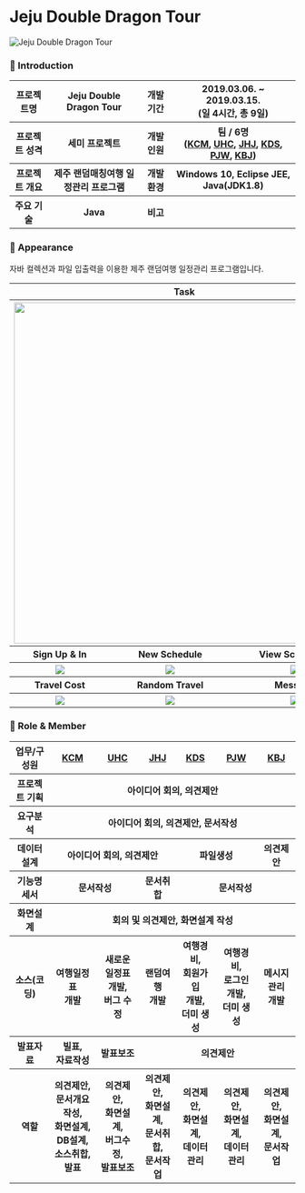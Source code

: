 # Jeju Double Dragon Tour

![Jeju Double Dragon Tour](https://lh3.googleusercontent.com/zYM8Ga_l1m9i_AANkII8awIrFMilcT8-_bB8NPGNtfQAugV4DgOE0ZaoXCf-6OaNEt9rU-lhwZXYtDemSTfKZRq_1yy79Yus-Jc5ih98gTzoMilTh73INbarBIbu1hjF_1UDN_HYrKjMyHYOwCpBNeNZHRXQZvvKmMo2eTmjKFmZ_iIQIRHfPO22ah5I1ZNqQj2utEtBPT4ebBEeo7mEetk6U8msR1W6QOSMQLDSzcSV3UHds_pjo-hS9We5CMf9HyMsyrt4r3Tr_DznfCRZN_JwIZge4mgD8VBphFzc76QDDqu6QKv6rjjX1eZB6qI19XxARHkajGWNK9CKqgFtC4UO7gMur-WbECdpNTRGSVD2Xg28bQdYaglf6pibYj3aiAGybqLby5rGGj0IDbPHWj5mBvuZI_zG-Jp--HtqA4HenE2IVxL92btblWmkMcF5nrbioQOJd_N4LVtyGzypdMmfDximKzrSSQQj9ju9pSAVbCKGetTT6dpN01NG9D2z8oOgxSWgxaBiAP0DWMRoXBAQPJ3Hki4zJ9_lGRU0uhIkXgQcLzu0ItOY6R7FG9k4JmOwNn7wIhOumZDcs4bQRERDUOWmwN_EHkEeQP3q1aU_Xezg7XBEkpO4wl7gVwGJjzEEjN3a_MhWZew_IP1l1gnUKdQ448gxsO5V813EdLTJ1SEP3K4o7DMmmUhDrg=w1454-h969-no "Preview")

### 👋 Introduction

<table>
    <tr>
        <th>프로젝트명</th>
        <th>Jeju Double Dragon Tour</th>
        <th>개발 기간</th>
        <th>2019.03.06. ~ 2019.03.15. <br>(일 4시간, 총 9일)</th>
    </tr>
    <tr>
        <th>프로젝트 성격</th>
        <th>세미 프로젝트</th>
        <th>개발 인원</th>
        <th>팀 / 6명<br>
          (<a href="https://github.com/chanmi-kim">KCM</a>,
          <a href="https://github.com/mygom1171">UHC</a>,
          <a href="https://github.com/heejeen">JHJ</a>,
          <a href="https://github.com/kdsss123">KDS</a>,
          <a href="https://github.com/junwoooo123">PJW</a>,
          <a href="https://github.com/grills14">KBJ</a>)
      </th>
    </tr>
      <tr>
        <th>프로젝트 개요</th>
        <th>제주 랜덤매칭여행 일정관리 프로그램</th>
        <th>개발 환경</th>
        <th>Windows 10, Eclipse JEE, Java(JDK1.8)</th>
    </tr>
        <tr>
        <th>주요 기술</th>
        <th>Java</th>
        <th>비고</th>
        <th> </th>
    </tr>
</table>

### 📼 Appearance

자바 컬렉션과 파일 입출력을 이용한 제주 랜덤여행 일정관리 프로그램입니다.

<table>
    <tr>
        <th colspan="3">Task</th>
    </tr>
    <tr>
        <th colspan="3"><img width="600" src="https://lh3.googleusercontent.com/DQkj-QJR0q-wkcNDZGNbYHHmZ_O6kXaWtgs-ti3rfBGLZQ2EmtLB1RNcUY2_69OdsrWhJr9IYKBQLhbJb02jpinCIIrGsoE1azYHuNUMUNlkQcPo2nhSPosGnqWeHCo7UTB48DyURGTHUx99fU2XXU-Ln4JV-yIHOG28OgGXSpZ-v6xADUGvVVQ70ebRyRbogALJZenLoJ4-s6wG2_Rpp1EBooXYQdun_usGX19NFHSW_Jt1shOIsDq8AaOz1ybspDg4XQqiFfmCxZu_HguyajRigZ0dd14XbN4dGCOJM9NaaRl7L4qRMb_AprvbdgrAUN06cjJJcJLvJjSnjLMt5xPdq9D1nQu1lJbW4eHzNSqraM0jO3iWMk0iWXlYoXI-kFB0WjPzFXXxSZuJSHHpDiZrkSP-WVsv6Gq9ifVoSxwYg4ayLHghUHnfgZVeICw_rTyQK_OdsXOTIQHGb5K3sc6arnOUkYx_tQfkerjDXwKkHnUwio94mjdBlVaQGD1bkpkrGoTe-VChXhZYlzuBWNq6Ezt9ueROBdOf4JfvtEyspm5S22bTvpE0mgMozi2n6Wv8EIiAJvkvQpQfKGmaTmb5zVeLkA2fEOIKUfhRnKg-aScjaG09l4U1MnD01lqIp0AvlGF61XOXnbQkV0Oeez_ucN-cXdHvVFg7VjJwp1bSwkciW3jqAgRoGh7GJg=w960-h540-no"></th>
    </tr>
    <tr>
       <th>Sign Up & In</th>
       <th>New Schedule</th>
       <th>View Schedules</th>
    </tr>
    <tr>
        <th><img src="https://lh3.googleusercontent.com/KyGM2WbveYJhYjHVuq8In_9XPjXRx91q8clkOFnAulM89c-Kag0DRUuS7CIB-Hb3-q86KajDaPc37ifC5ar9hBjyb5vJehXi7fwmbOT_wj5pH12mb_u5ZvYsDJJUyE0pdcN7YviZrqfpVcItEcY7K2UdZWqeuYhML2XFmZTEHEDn0KqHeYWOEphpEB3TTEdmt9qcITm8826txInVaXkNiIys7egbIgE3tdRHIHVaUScAcEpQ0lhflRBk7JRdG4RqqFcVpYGRwp_2QJOfsHynBJi2XHNrG-4EP1atq3dD3OAl2F6ulGZzrk2QFTQuyFovVFVVZ5xU1u2Yy7ezfAeK2Gt4VlRMGx61atBdhgiYFYSccNMp9PzziLklfUCwrYKoMNZyC5mtMPAoVxOlcez4eQnxOo2QB9biaKe6DV_nmb953UPNXfxO3zcY8ctO6QyS_zWCCNFI5XfDtXKr_kHmKlXAGFfLwGWwl5WES63orY_ILbCoU94bjSMp1WNhFrJY5KYhlewB7_xcSP9N8C6JJQjaaBcxsFvAk__hd6OaNToxAI6pl54Rn4tDE7VFTWyhDK7FDmafQBYHvNBhj8WyG1l_vJW03G7Cec1r5SqCzDww5K5GiZVUGO6vxicfR8QAOWLIWoSfajJ8swf85YvyHuVW7RufwnJ9ne4aesQ7w6bPhvGs-TnCqGqDSVOQiQ=w960-h540-no"></th>
        <th><img src="https://lh3.googleusercontent.com/UnNScd9Lokv-H0RyZP3ukuPkVjeI8E3NYJ0IP4Ucxvi6JkouIPdWzuotP1UgstDMEDIw8qIFcNt2rW7zTNBZJdn_JrF07BNsNjzOcMuoeq4Qs8zCJ21QigBCr8IJZ6TubmLxSuPPKWvDxg6b2b_1iP7pQQW2ozkMk9XMexnBCrvxwtbewCegQv3MAZHeYY4t9L8YTrXWGCmGWC4VIHqdDE1DiOj0Epc5FXVHWvlSB2t7Vw04eZC8GPZjugUQ-SJIsMOHYXDaqiKtMh0vbqsNRBQPOkBt-0173rpKuMlGjUe7iGquQgXIueWLY8vCTiVHBkg0dW5aWuwl9yU8RcAXJswdF4NxA5wQWJKzpolu4bDoJM379vrPByxj-BnudsCNvZl56xWwGLW-VRIlnqLIE0E2sT3ROBFu0AdKq-9jzE4N-CeQb5JVX2fcVbs3_yNwEIxKAln5Z_DAoh3EciyMOqcMlpDk1g0wwIH9q9-wVs5iioKGMIZVtOl8N-Uo9biVZSzRd192cF0zrNNUqc-a5BB_OGoS_sMN8XRUBP5SCgN66EcxI5assWU3GfqYaIxWkJwISJAZNAX3ziEoir8uKyuhQwj_g-ukLghH7G_-SK8BeQ8RcpxmZVGu-TEWrxoOQN5VO-00VAKcXWNCTBfTG-PtfcOh1ASZmZWwVZGbT_6TjCITS-VXDnZ5tcBibg=w960-h540-no"></th>
        <th><img src="https://lh3.googleusercontent.com/CHgr_hl6cb8F3L2FbdSGzvggaPvO_9ZgDuRPmd0ElhozWzfMR9PfR7OO8SbFxBdJwIRQv-y-modsuy8Ojmkknk_k6XSWapQQU3lFpxhPznEdcuS2K1-NO5Ab8W7Tq_Dw3SAqwgRdFU0tO7DXgz-XpvtkBcrFALnv76U1Fv2uZsDyZHmNxASr6ib-99-RsdllKgXFEvcPsUp6ttFzJzjzYaIH8jwxyTbRHA3mFLsZgszMKalOIaYGCe7zH_CGp5rgOp9rftcGsqlX_MyAvoliqgHJ1bdeKsUyBINH15Xgi1bkmSqkH7I5D2uXJY4dUGE73_RNpPzF6lWz_ElTvkpMWhb_agGNRHdKgr7D3IOma_gLdVTvtvsV7STlpCPPk7WujqSbdhRCni0COXILdjCJ6x-1uhPda5Kkk76IGkeVWUXcKdtrEJSpCIyET8AhYee5nxrb9dlLB3jQ2bAHIPzaNiFuDomflIcmBTYS9bOJOQyVsZ2lEwJcyO0oUKePlQ0uwqhx4j9DzINyLhkSnFT8-F2LurQAfufThdnO7ubd2YMV_Csu5oF55o6rHZdFh8wImjmgSvAB2lYu3TOyvdKxKJoXk01geExxmvq_CkMZPGeIso1_gkBqB6n_Tl2wdN6Saxz7O_pj2mC3DV9rz8066ajDWJYv1_Szbqb9hIR8FA5jXEKv3NAiI79A-LocLA=w960-h540-no"></th>
    </tr>
      <tr>
       <th>Travel Cost</th>
       <th>Random Travel</th>
       <th>Message</th>
    </tr>
    <tr>
        <th><img src="https://lh3.googleusercontent.com/ev5Do1qkUqwNUYfvb0J9ePaE55PhRil3-i2HRA_qXIa-W4szePQNOUlBZj_00Vwirz46GQTNu_3ouJ4uy9zSGv8DSgCkA4XTWe_oUO1W7KiNOeFhfhrNph-BLEQj9pTdNZdbcDa8IIzzcUA_Xhuc2aAwaDVzAbxUWqYBy-HFFTpWw9tSmIt1wDeCMg0mKuhARHtmGDlkHxhM_dRg4kiCrqT6jobj8fqkuVuG4hUWjp9x1eso0lWjnHhvdvX3rQEdzWMczKNW5fSh1CsdhJbdii64eo6QVBE_hzrO4XmVvliRRpkmQ8bipiAx8_H51oTzqK93mulAg5mMNDaJn4_OvEO9b1Qowa6nN3Yi2NrhBXP8E5GqBG9IrLHcLtNMQ-s8TxHoK7HDsxLL5n2znjXN6noiMZ18y1MbHtARHn9K6zfKoe5ItGzh2Tfnkn6ME-2uTfSwdLX2K7KtUBlPTg8yjV-qgoL604kRt10U_JOWLclkU3nkjGQIKqo9S6sinsPKc-ohruYqKn0-ydNFgOv1S0reN3BsJ8msJ9G_ABvoSbzIBY9sIz1ZfwPDl1ZZIFBWQA4HjgEISwseWkU7aiFK0_BoXdEqFlvVaTXOJZW1lHmNgVInyS4NdSHwMmGtgQ59OtvfxRx3gk6NYtCuQbNCiCS4G783QmNAANBGSVKX8w9koajEjTZYx-3weZYC1g=w960-h540-no"></th>
        <th><img src="https://lh3.googleusercontent.com/3OE8D_yK88LFAiejFFmENVb9XHUsaznV7qihBhARkvpC3Dr7A8zYxhZ0giMlxlNbgtBzHI_6UKDOYMWi3V1Szfl_Tp2M1hW7dMhp1hzk4-8lR7y-z_1K8wXYFXwb3Xllqzj_4htVrz4gP5z4AeOBRkOvx6kKR5is53S3FTr5BVDsuOjjqN4xfGcBItevq10JSscF-mv_vlgpp5ITrf4l7E7ZlLWpoVTMWrD1usDO7ZBgrytJH87aTH6nXVB6uMhA8eOsO96Y0RXo6AvEJ41-Xau8lIkZwGwGhHOOw13NCH3qpOG37jCK-2-ZXqsLD6mcmoBtq38Gxgk1XfOr8DyIiQTQPy5SBlrjEu1gZt3J2CC61N6tC3F7DtDZuNT5cgC_GCQTd-BXypDdqN1AAmetktslUSijZlO6i1w6hplbcf8ygq4urFpnH6ZvXkOy-2ygukyFWQgcJmU7DgtCcJZI96T4d33MHpJw2eE1oyhfyAJvMp3itGbeGKlCm3rKo340xVeB890cnAJdX-wLLEqJaUqHmBxar8DjFtCeko36ut_E49vrfgjp8IVNOBSkcOPUbf1c-WxPskZ8I_tr4tv8brNPoCDmqra6WhCWmExEFFOcfycibMacDQw6Ylbdpx9xtRJ5gRHodS0-fmYC2G3_ZWdJCMdQPLdbt3kNUYHypR0dlQtaJjFtTX1TmbtHjw=w960-h540-no"></th>
        <th><img src="https://lh3.googleusercontent.com/taucagnnhlO_ygPEp5WPuazM2rVRV-fBdA834T_0PTMb473TAs4I8fL1wBxXcOieFWKdwKIlnwGC7_TkWQ3em83Y3cfy5aWgC5pCuhcb2JUZMiXTmPDUkYVDZ0rbSCMYwA5_nyikvjd9-6IyCynYI1v-YIaJDEnpUtySsb5lFddvES91JO_dKM1k10GL3470yYv0qzMkpASkqQHDKUpKcMTBGDyOFeMw3ftOCuIaqjQkJUeEet4UR4BnzYUX_p-JNkQJgZGbAKk6S6tTeZKseHLCfxnKw8gBVeR4EIe-eJWMI-sJNfIjRi3onaZrjYxXNdCRjy4M1GfoFzUN7lUyoG1pWiCaiRUqqsAyEv90XmXRnQibyXzsaTqFrGPJeWeaJKJBaBKW5WJauNg1A0Civ0CmzZnTM3ubkSn14yx_-bGn3TI2e7DKnFuoH88pIYso-ufHgXCVEXg-23qgQT_t3bQxnj-E3SK7FFr4-aE8gg1pN_Qq9Egq7hZ5Hk_ugLs1UrCZIJk-C3-anrXzq3auhJW029wktL4hlgqyLBXanOeaDNOUUQc6gPBYjl5-MVDTJ5M-FnRP8D7AuldEfJS5OcqY7FqCEcALfk99mBv10VR5qNhABXsM3miL3MIIePXv9ryFsJ2_irxOwDo7Kn0pv6AqOTphFpHgLy-PtfMTTqMyij4-r192keznPyHwMg=w960-h540-no"></th>
    </tr>
</table>

### 📑 Role & Member

<table>
    <tr>
        <th>업무/구성원</th>
        <th><a href="https://github.com/chanmi-kim">KCM</a></th>
        <th><a href="https://github.com/mygom1171">UHC</a></th>
        <th><a href="https://github.com/heejeen">JHJ</a></th>
        <th><a href="https://github.com/kdsss123">KDS</a></th>
        <th><a href="https://github.com/junwoooo123">PJW</a></th>
        <th><a href="https://github.com/grills14">KBJ</a></th>
    </tr>
    <tr>
        <th>프로젝트 기획</th>
        <th colspan="6">아이디어 회의, 의견제안</th>
    </tr>
    <tr>
        <th>요구분석</th>
        <th colspan="6">아이디어 회의, 의견제안, 문서작성</th>
    </tr>
    <tr>
        <th>데이터설계</th>
        <th colspan="3">아이디어 회의, 의견제안</th>
        <th colspan="2">파일생성</th>
        <th>의견제안</th>
    </tr>
    <tr>
        <th>기능명세서</th>
        <th colspan="2">문서작성</th>
        <th>문서취합</th>
        <th colspan="3">문서작성</th>
    </tr>
    <tr>
        <th>화면설계</th>
        <th colspan="6">회의 및 의견제안, 화면설계 작성</th>
    </tr>
    <tr>
        <th>소스(코딩)</th>
        <th>여행일정표 <br>개발</th>
        <th>새로운 일정표<br>개발, <br>버그 수정</th>
        <th>랜덤여행 <br>개발</th>
        <th>여행경비, <br>회원가입 <br>개발, <br>더미 생성</th>
        <th>여행경비, <br>로그인 개발, <br>더미 생성</th>
        <th>메시지관리 <br>개발</th>
    </tr>
    <tr>
        <th>발표자료</th>
        <th>빌표, <br>자료작성</th>
        <th>발표보조</th>
        <th colspan="4">의견제안</th>
    </tr>
    <tr>
        <th>역할</th>
        <th>의견제안, <br>문서개요작성, <br>화면설계, <br>DB설계, <br>소스취합, <br>발표</th>
        <th>의견제안, <br>화면설계, <br>버그수정, <br>발표보조</th>
        <th>의견제안, <br>화면설계, <br>문서취합, <br>문서작업</th>
        <th>의견제안, <br>화면설계, <br>데이터 관리</th>
        <th>의견제안, <br>화면설계, <br>데이터 관리</th>
        <th>의견제안, <br>화면설계, <br>문서작업</th>
    </tr>
</table>
